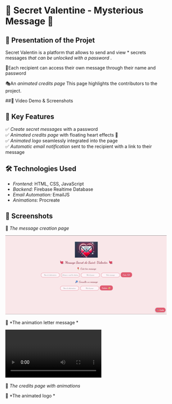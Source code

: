 # 💌 Secret Valentine - Mysterious Message 💖

## 🌟 Presentation of the Projet 

Secret Valentin is a platform that allows to send and view * secrets messages *that can be unlocked with a password* . 

📩Each recipient can access their own message through their name and password

🎭An *animated credits page* 
This page highlights the contributors to the project.

##🎥 Video Demo & Screenshots  

## 🚀 Key Features  
✅ *Create secret messages* with a password   
✅ *Animated credits page* with floating heart effects 💖  
✅ *Animated logo* seamlessly integrated into the page  
✅ *Automatic email notification* sent to the recipient with a link to their message 


## 🛠 Technologies Used  
- *Frontend:* HTML, CSS, JavaScript  
- *Backend:* Firebase Realtime Database  
- *Email Automation:* EmailJS  
- *Animations*: Procreate

## 🎨 Screenshots  
📌 *The message creation page* 

![Creation page](assets/creation_page.png)
 

📌 *The animation letter message * 

![Animation page](assets/ACM.mp4)
 


📌 *The credits page with animations*  

📌 *The animated logo * 








